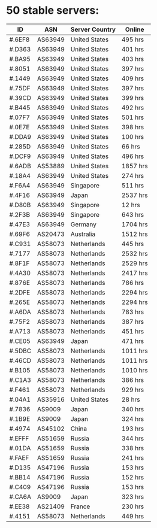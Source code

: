 # 50 stable servers:

| ID | ASN | Server Country | Online |
| ------ | ------ | ------ | ------ |
| #.6EF8 | AS63949 | United States | 495 hrs |
| #.D363 | AS63949 | United States | 401 hrs |
| #.BA95 | AS63949 | United States | 403 hrs |
| #.8051 | AS63949 | United States | 397 hrs |
| #.1449 | AS63949 | United States | 409 hrs |
| #.75DF | AS63949 | United States | 397 hrs |
| #.39CD | AS63949 | United States | 399 hrs |
| #.B445 | AS63949 | United States | 492 hrs |
| #.07F7 | AS63949 | United States | 501 hrs |
| #.0E7E | AS63949 | United States | 398 hrs |
| #.DDA9 | AS63949 | United States | 100 hrs |
| #.285D | AS63949 | United States | 66 hrs |
| #.DCF9 | AS63949 | United States | 496 hrs |
| #.6ADB | AS53889 | United States | 1857 hrs |
| #.18A4 | AS63949 | United States | 274 hrs |
| #.F6A4 | AS63949 | Singapore | 511 hrs |
| #.4F16 | AS63949 | Japan | 2537 hrs |
| #.D80B | AS63949 | Singapore | 12 hrs |
| #.2F3B | AS63949 | Singapore | 643 hrs |
| #.47E3 | AS63949 | Germany | 1704 hrs |
| #.69F6 | AS20473 | Australia | 1512 hrs |
| #.C931 | AS58073 | Netherlands | 445 hrs |
| #.7177 | AS58073 | Netherlands | 2532 hrs |
| #.8F1F | AS58073 | Netherlands | 2529 hrs |
| #.4A30 | AS58073 | Netherlands | 2417 hrs |
| #.876E | AS58073 | Netherlands | 786 hrs |
| #.2DFE | AS58073 | Netherlands | 2294 hrs |
| #.265E | AS58073 | Netherlands | 2294 hrs |
| #.A6DA | AS58073 | Netherlands | 783 hrs |
| #.75F2 | AS58073 | Netherlands | 387 hrs |
| #.A713 | AS58073 | Netherlands | 451 hrs |
| #.CE05 | AS63949 | Japan | 471 hrs |
| #.5DBC | AS58073 | Netherlands | 1011 hrs |
| #.46CD | AS58073 | Netherlands | 1011 hrs |
| #.B105 | AS58073 | Netherlands | 1010 hrs |
| #.C1A3 | AS58073 | Netherlands | 386 hrs |
| #.F461 | AS58073 | Netherlands | 929 hrs |
| #.04A1 | AS35916 | United States | 28 hrs |
| #.7836 | AS9009 | Japan | 340 hrs |
| #.1B9E | AS9009 | Japan | 324 hrs |
| #.4974 | AS45102 | China | 193 hrs |
| #.EFFF | AS51659 | Russia | 344 hrs |
| #.01DA | AS51659 | Russia | 338 hrs |
| #.FAEF | AS51659 | Russia | 241 hrs |
| #.D135 | AS47196 | Russia | 153 hrs |
| #.BB14 | AS47196 | Russia | 152 hrs |
| #.C409 | AS47196 | Russia | 153 hrs |
| #.CA6A | AS9009 | Japan | 323 hrs |
| #.EE38 | AS21409 | France | 230 hrs |
| #.4151 | AS58073 | Netherlands | 449 hrs |

